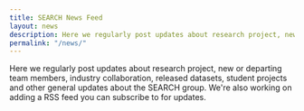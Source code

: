 ```yaml
---
title: SEARCH News Feed
layout: news
description: Here we regularly post updates about research project, new or departing team members, industry collaboration, released datasets, student projects and other general updates about the SEARCH group.
permalink: "/news/"
---
```


<!--TODO: get this description approved by team-->
Here we regularly post updates about research project, new or departing team members, industry collaboration, released datasets, student projects and other general updates about the SEARCH group. We're also working on adding a RSS feed you can subscribe to for updates.
